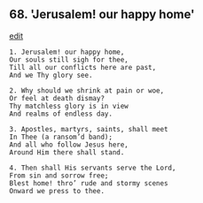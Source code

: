 
## 68.  'Jerusalem! our happy home'
[edit](https://docs.google.com/document/d/17Z3AIgTK8u98mTlWmf2LSSRF3JVB2ju4/edit?mode=html)



    1. Jerusalem! our happy home,
    Our souls still sigh for thee,
    Till all our conflicts here are past,
    And we Thy glory see.

    2. Why should we shrink at pain or woe,
    Or feel at death dismay?
    Thy matchless glory is in view 
    And realms of endless day.

    3. Apostles, martyrs, saints, shall meet
    In Thee (a ransom’d band);
    And all who follow Jesus here,
    Around Him there shall stand.

    4. Then shall His servants serve the Lord,
    From sin and sorrow free;
    Blest home! thro’ rude and stormy scenes 
    Onward we press to thee.
